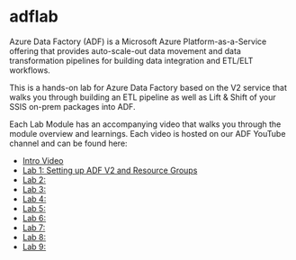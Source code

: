 # adflab

Azure Data Factory (ADF) is a Microsoft Azure Platform-as-a-Service offering that provides auto-scale-out data movement and data transformation pipelines for building data integration and ETL/ELT workflows.

This is a hands-on lab for Azure Data Factory based on the V2 service that walks you through building an ETL pipeline as well as Lift & Shift of your SSIS on-prem packages into ADF.

Each Lab Module has an accompanying video that walks you through the module overview and learnings. Each video is hosted on our ADF YouTube channel and can be found here:

* [Intro Video](https://www.youtube.com/watch?v=idQjGLSHAA4)
* [Lab 1: Setting up ADF V2 and Resource Groups](https://www.youtube.com/watch?v=q463H15kGng)
* [Lab 2:](https://www.youtube.com/watch?v=iCQdg6EMjP8)
* [Lab 3:](https://www.youtube.com/watch?v=_41oR4g7f8Y)
* [Lab 4:](https://www.youtube.com/watch?v=oWBQE1ecaPc)
* [Lab 5:](https://www.youtube.com/watch?v=G51jhOQzkwc)
* [Lab 6:](https://www.youtube.com/watch?v=09gd-U9PF48)
* [Lab 7:](https://www.youtube.com/watch?v=NF9B8BiJIRQ)
* [Lab 8:](https://www.youtube.com/watch?v=XQET83eBfcY)
* [Lab 9:](https://www.youtube.com/watch?v=c6Re1Fem5tA)
